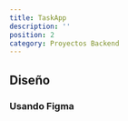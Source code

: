 ```yaml
---
title: TaskApp
description: ''
position: 2
category: Proyectos Backend
---
```



## Diseño

### Usando Figma

